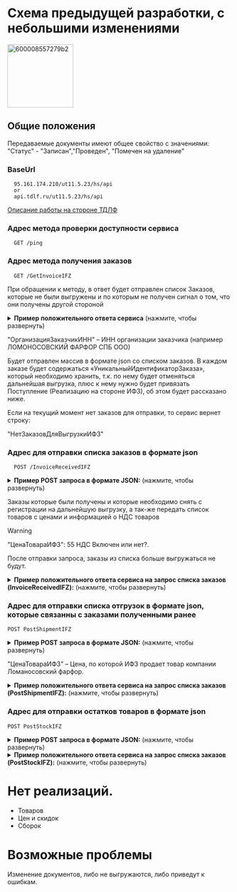 ﻿# Схема предыдущей разработки, с небольшими изменениями
<img width="148" height="142" alt="600008557279b2" src="https://github.com/user-attachments/assets/05c2a677-ce15-4d80-a85b-52e6f57c410f" />


## Общие положения

Передаваемые документы имеют общее свойство с значениями:
"Статус" - "Записан","Проведен", "Помечен на удаление"


### BaseUrl 
```http
  95.161.174.210/ut11.5.23/hs/api
  or
  api.tdlf.ru/ut11.5.23/hs/api
```

[Описание работы на стороне ТДЛФ](Target/README.md)

### Адрес метода проверки доступности сервиса 
```http
  GET /ping
```

### Адрес метода получения заказов 
```http
  GET /GetInvoiceIFZ
``` 

При обращении к методу, в ответ будет отправлен список Заказов, которые не были выгружены и по которым не получен сигнал о том, что они получены другой стороной
<details>
<summary><b>Пример положительного ответа сервиса</b> (нажмите, чтобы развернуть)</summary>

```diff
{
  "ЗаказыДляИФЗ": [
    {
      "УникальныйИдентификаторЗаказа": "0a276748-5f58-11ed-bd7a-d4f5ef7885bf",
      "ОрганизацияЗаказчикИНН": "7817064607",
+     "Комментарий": "Заказ на склад",
      "СписокТоваровВЗаказе": [
        {
          "НаименованиеТовара": "ЧАШ.С БЛ.Чер.кофеТонкие веточ.с отв.КН1",
          "АртикулТовара": "81.13635.00.1",
          "КоличествоТовара": 5
        },
        {
          "НаименованиеТовара": "СК-РА Заяц с морковкой 4 МЛ1",
          "АртикулТовара": "82.01965.00.1",
          "КоличествоТовара": 3
        },
        {
          "НаименованиеТовара": "ЧАШ.С БЛ.коф.Тюльп.Кобальтовая сеткаТЛ1",
          "АртикулТовара": "81.10106.00.1",
          "КоличествоТовара": 7
        }
      ]
    },
    {
      "УникальныйИдентификаторЗаказа": "44e40e34-5f69-11ed-bd7a-d4f5ef7885bf",
      "ОрганизацияЗаказчикИНН": "7817064607",
+     "Комментарий": "Заказ на склад",
      "СписокТоваровВЗаказе": [
        {
          "НаименованиеТовара": "Vitax Термос VX-3418 1500мл Active Prime in travel",
          "АртикулТовара": "VX-3418",
          "КоличествоТовара": 1
        }
      ]
    },
    {
      "УникальныйИдентификаторЗаказа": "108b7352-61d1-11ed-bd7a-d4f5ef7885bf",
      "ОрганизацияЗаказчикИНН": "7817064607",
+     "Комментарий": "Заказ на склад",
      "СписокТоваровВЗаказе": [
        {
          "НаименованиеТовара": "ЧАШ.С БЛ.чайн.ГвоздикаЗолотой кантик7КН1",
          "АртикулТовара": "81.13929.00.1",
          "КоличествоТовара": 1
        },
        {
          "НаименованиеТовара": "ЧАШКА С БЛЮДЦЕМ чайн. Тюльпан Сетка-Блюз 2 ТН1",
          "АртикулТовара": "81.24812.00.1",
          "КоличествоТовара": 3
        }
      ]
    }
  ]
}
```
</details>

"ОрганизацияЗаказчикИНН" – ИНН организации заказчика (например ЛОМОНОСОВСКИЙ ФАРФОР СПБ ООО)

Будет отправлен массив в формате json со списком заказов. В каждом заказе будет содержаться «УникальныйИдентификаторЗаказа», который необходимо хранить, т.к. по нему будет отменяться дальнейшая выгрузка, плюс к нему нужно будет привязать Поступление (Реализацию на стороне ИФЗ), об этом будет рассказано ниже.

Если на текущий момент нет заказов для отправки, то сервис вернет строку:

"НетЗаказовДляВыгрузкиИФЗ"

### Адрес для отправки списка заказов в формате json
```http
  POST /InvoiceReceivedIFZ
``` 
<details>
<summary><b> Пример POST запроса в формате JSON:</b> (нажмите, чтобы развернуть)</summary>

```diff
{
  "ЗаказыПолученныеИФЗ": [
    {
+     "Статус": "Записан",
      "УникальныйИдентификаторЗаказа": "0a276748-5f58-11ed-bd7a-d4f5ef7885bf",
      "СписокТоваровКЗаказу": [
        {
          "НаименованиеТовара": "ЧАШ.С БЛ.Чер.кофеТонкие веточ.с отв.КН1",
          "АртикулТовара": "81.13635.00.1",
          "КоличествоТовара": 5,
          "ЦенаТовараИФЗ": 55,
-         "ТоварБезНДС": 1,
+         "НДС": 20,
+         "СуммаНДС":46.2,
+         "СуммаСНДС":231,
+         "Комментарий": "Заказчик 1",
+         "НомерЗаказаИФЗ":"5555"
        },
        {
          "НаименованиеТовара": "СК-РА Заяц с морковкой 4 МЛ1",
          "АртикулТовара": "82.01965.00.1",
          "КоличествоТовара": 3,
          "ЦенаТовараИФЗ": 77,
-          "ТоварБезНДС": 0,
+         "НДС": 20,
+         "СуммаНДС":46.2,
+         "СуммаСНДС":231,
+         "Комментарий": "Заказчик 1",
+         "НомерЗаказаИФЗ":"5555"
        },
        {
          "НаименованиеТовара": "ЧАШ.С БЛ.коф.Тюльп.Кобальтовая сеткаТЛ1",
          "АртикулТовара": "81.10106.00.1",
          "КоличествоТовара": 7,
          "ЦенаТовараИФЗ": 33,
-         "ТоварБезНДС": 0,
+         "НДС": 20,
+         "СуммаНДС":46.2,
+         "СуммаСНДС":231,
+         "Комментарий": "Заказчик 1",
+         "НомерЗаказаИФЗ":"5555"
        }
      ]
    },
    {
+     "Статус": "Записан",
      "УникальныйИдентификаторЗаказа": "108b7352-61d1-11ed-bd7a-d4f5ef7885bf",
      "СписокТоваровКЗаказу": [
        {
          "НаименованиеТовара": "ЧАШ.С БЛ.чайн.ГвоздикаЗолотой кантик7КН1",
          "АртикулТовара": "81.13929.00.1",
          "КоличествоТовара": 1,
          "ЦенаТовараИФЗ": 22,
-         "ТоварБезНДС": 0,
+         "НДС": 20,
+         "СуммаНДС":46.2,
+         "СуммаСНДС":231,
+         "Комментарий": "Заказчик 1",
+         "НомерЗаказаИФЗ":"5555"
        },
        {
          "НаименованиеТовара": "ЧАШКА С БЛЮДЦЕМ чайн. Тюльпан Сетка-Блюз 2 ТН1",
          "АртикулТовара": "81.24812.00.1",
          "КоличествоТовара": 3,
          "ЦенаТовараИФЗ": 44,
-         "ТоварБезНДС": 1,
+         "НДС": 20,
+         "СуммаНДС":46.2,
+         "СуммаСНДС":231,
+         "Комментарий": "Заказчик 1",
+         "НомерЗаказаИФЗ":"5555"
        }
      ]
    }
  ]
}

```

</details>

Заказы которые были получены и которые необходимо снять с регистрации на дальнейшую выгрузку, а так-же передать список товаров с ценами и информацией о НДС товаров

> [!WARNING]
> "ЦенаТовараИФЗ": 55 НДС Включен или нет?.

После отправки запроса, заказы из списка больше выгружаться не будут.

<details>
<summary><b> Пример положительного ответа сервиса на запрос списка заказов (InvoiceReceivedIFZ):</b> (нажмите, чтобы развернуть)</summary>

```diff
{
  "ЗаказыДляИФЗ": [
    {
      "УникальныйИдентификаторЗаказа": "0a276748-5f58-11ed-bd7a-d4f5ef7885bf",
      "СтатусОтменыВыгрузки": "ОК"
    },
    {
      "УникальныйИдентификаторЗаказа": "108b7352-61d1-11ed-bd7a-d4f5ef7885bf",
      "СтатусОтменыВыгрузки": "ОК"
    }
  ]
}

```

</details>

### Адрес для отправки списка отгрузок в формате json, которые связанны с заказами полученными ранее

```http
POST PostShipmentIFZ
```

<details>
<summary><b> Пример POST запроса в формате JSON:</b> (нажмите, чтобы развернуть)</summary>

```diff
{
  "ОтгрузкиИФЗ": [
    {
+     "Статус": "Записан",
      "УникальныйИдентификаторЗаказа": "0a276748-5f58-11ed-bd7a-d4f5ef7885bf",
      "СписокТоваровКОтгрузке": [
        {
          "НаименованиеТовара": "ЧАШ.С БЛ.Чер.кофеТонкие веточ.с отв.КН1",
          "АртикулТовара": "81.13635.00.1",
          "КоличествоТовара": 5,
          "ЦенаТовараИФЗ": 55,
-         "ТоварБезНДС": 1,
+         "НДС": 20,
+         "СуммаНДС":46.2,
+         "СуммаСНДС":231,
+         "Комментарий": "Заказчик 1",
+         "НомерЗаказаИФЗ":"5555"
        },
        {
          "НаименованиеТовара": "СК-РА Заяц с морковкой 4 МЛ1",
          "АртикулТовара": "82.01965.00.1",
          "КоличествоТовара": 3,
          "ЦенаТовараИФЗ": 77,
-         "ТоварБезНДС": 0,
+         "НДС": 20,
+         "СуммаНДС":46.2,
+         "СуммаСНДС":231,
+         "Комментарий": "Заказчик 1",
+         "НомерЗаказаИФЗ":"5555"

        },
        {
          "НаименованиеТовара": "ЧАШ.С БЛ.коф.Тюльп.Кобальтовая сеткаТЛ1",
          "АртикулТовара": "81.10106.00.1",
          "КоличествоТовара": 7,
          "ЦенаТовараИФЗ": 33,
-         "ТоварБезНДС": 0,
+         "НДС": 20,
+         "СуммаНДС":46.2,
+         "СуммаСНДС":231,
+         "Комментарий": "Заказчик 1",
+         "НомерЗаказаИФЗ":"5555"
        }
      ]
    },
    {
+     "Статус": "Записан",
      "УникальныйИдентификаторЗаказа": "108b7352-61d1-11ed-bd7a-d4f5ef7885bf",
      "СписокТоваровКОтгрузке": [
        {
          "НаименованиеТовара": "ЧАШ.С БЛ.чайн.ГвоздикаЗолотой кантик7КН1",
          "АртикулТовара": "81.13929.00.1",
          "КоличествоТовара": 1,
          "ЦенаТовараИФЗ": 22,
-         "ТоварБезНДС": 0,
+         "НДС": 20,
+         "СуммаНДС":46.2,
+         "СуммаСНДС":231,
+         "Комментарий": "Заказчик 1",
+         "НомерЗаказаИФЗ":"5555"
        },
        {
          "НаименованиеТовара": "ЧАШКА С БЛЮДЦЕМ чайн. Тюльпан Сетка-Блюз 2 ТН1",
          "АртикулТовара": "81.24812.00.1",
          "КоличествоТовара": 3,
          "ЦенаТовараИФЗ": 44,
-         "ТоварБезНДС": 1,
+         "НДС": 20,
+         "СуммаНДС":46.2,
+         "СуммаСНДС":231,
+         "Комментарий": "Заказчик 1",
+         "НомерЗаказаИФЗ":"5555"
        }
      ]
    }
  ]
}



```

</details>

"ЦенаТовараИФЗ" – Цена, по которой ИФЗ продает товар компании Ломаносовский фарфор.

<details>
<summary><b> Пример положительного ответа сервиса на запрос списка заказов (PostShipmentIFZ):</b> (нажмите, чтобы развернуть)</summary>

```diff
{
  "ОтгрузкиПоЗаказамИФЗ": [
    {
      "УникальныйИдентификаторЗаказа": "0a276748-5f58-11ed-bd7a-d4f5ef7885bf",
      "СтатусПолученияОтгрузки": "Проведен"
    },
    {
      "УникальныйИдентификаторЗаказа": "108b7352-61d1-11ed-bd7a-d4f5ef7885bf",
      "СтатусПолученияОтгрузки": "Проведен"
    }
  ]
}


```

</details>

### Адрес для отправки остатков товаров в формате json
```http
POST PostStockIFZ
```

<details>
<summary><b> Пример POST запроса в формате JSON:</b> (нажмите, чтобы развернуть)</summary>

```diff
{
  "ОстаткиТоваровИФЗ": [
    {
+     "Склад": "Спецзаказы",
      "НаименованиеТовара": "ЧАШ.С БЛ.чайн.ГвоздикаЗолотой кантик7КН1",
      "АртикулТовара": "81.13929.00.1",
      "КоличествоТовара": 1,
+     "ВРезерве": 1,
+     "Доступно": 0
    },
    {
+     "Склад": "ИФЗ",
      "НаименованиеТовара": "ЧАШКА С БЛЮДЦЕМ чайн. Тюльпан Сетка-Блюз 2 ТН1",
      "АртикулТовара": "81.24812.00.1",
      "КоличествоТовара": 3,
+     "ВРезерве": 1,
+     "Доступно": 2
    }
  ]
}

```

</details>

<details>
<summary><b> Пример положительного ответа сервиса на запрос списка заказов (PostStockIFZ):</b> (нажмите, чтобы развернуть)</summary>

```diff
{
  "ОстаткиТоваровИФЗ": [
    {
      "СтатусПолученияОстатков": "Проведен"
    }
  ]
}

```

</details>


# Нет реализаций.
* Товаров
* Цен и скидок
* Сборок

# Возможные проблемы
Изменение документов, либо не выгружаются, либо приведут к ошибкам.